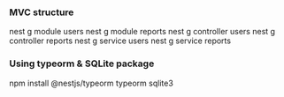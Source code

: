 ### MVC structure
nest g module users
nest g module reports
nest g controller users
nest g controller reports
nest g service users
nest g service reports

### Using typeorm & SQLite package
npm install @nestjs/typeorm typeorm sqlite3